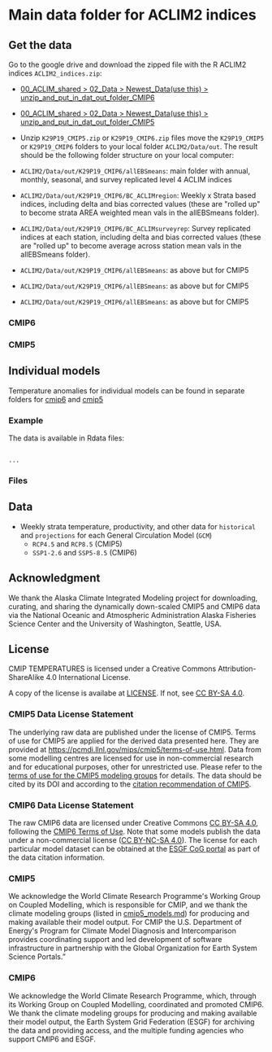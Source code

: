 # Main data folder for ACLIM2 indices


## Get the data

Go to the google drive and download the zipped file with the R ACLIM2 indices `ACLIM2_indices.zip`:

* [00_ACLIM_shared > 02_Data > Newest_Data(use this) > unzip_and_put_in_dat_out_folder_CMIP6](https://drive.google.com/drive/u/1/folders/1clPtrPCQMPcwqr8UE78_Sd2IGwyBuDcD)  

* [00_ACLIM_shared > 02_Data > Newest_Data(use this) > unzip_and_put_in_dat_out_folder_CMIP5](https://drive.google.com/drive/u/1/folders/1t_JqDBQU-Fyy5nvIYRAmVcqzWi4mq7mk)

* Unzip `K29P19_CMIP5.zip` or `K29P19_CMIP6.zip` files move the `K29P19_CMIP5` or `K29P19_CMIP6` folders to your local folder `ACLIM2/Data/out`. The result should be the following folder structure on your local computer:  
* `ACLIM2/Data/out/K29P19_CMIP6/allEBSmeans`: main folder with annual, monthly, seasonal, and survey replicated level 4 ACLIM indices
* `ACLIM2/Data/out/K29P19_CMIP6/BC_ACLIMregion`: Weekly x Strata based indices, including delta and bias corrected values (these are "rolled up" to become strata AREA weighted mean vals in the allEBSmeans folder).
* `ACLIM2/Data/out/K29P19_CMIP6/BC_ACLIMsurveyrep`: Survey replicated indices at each station, including delta and bias corrected values (these are "rolled up" to become average across station mean vals in the allEBSmeans folder).

* `ACLIM2/Data/out/K29P19_CMIP6/allEBSmeans`: as above but for CMIP5
* `ACLIM2/Data/out/K29P19_CMIP6/allEBSmeans`: as above but for CMIP5
* `ACLIM2/Data/out/K29P19_CMIP6/allEBSmeans`: as above but for CMIP5

### CMIP6


### CMIP5


## Individual models

Temperature anomalies for individual models can be found in separate folders for [cmip6](temperatures/cmip6/csv/) and [cmip5](temperatures/cmip5/csv/)

### Example
The data is available in Rdata files:
``` csv

...
```

### Files


## Data
 * Weekly strata temperature, productivity, and other data for `historical` and `projections` for each General Circulation Model (`GCM`)
   * `RCP4.5` and `RCP8.5` (CMIP5)
   * `SSP1-2.6` and `SSP5-8.5` (CMIP6)


## Acknowledgment

We thank the Alaska Climate Integrated Modeling project for downloading, curating, and sharing the dynamically down-scaled CMIP5 and CMIP6 data via the National Oceanic and Atmospheric Administration Alaska Fisheries Science Center and the University of Washington, Seattle, USA.

## License

CMIP TEMPERATURES is licensed under a Creative Commons Attribution-ShareAlike 4.0 International License.

A copy of the license is availabe at [LICENSE](LICENSE). If not, see [CC BY-SA 4.0](http://creativecommons.org/licenses/by-sa/4.0/).

### CMIP5 Data License Statement

The underlying raw data are published under the license of CMIP5. Terms of use for CMIP5 are applied for the derived data presented here. They are provided at https://pcmdi.llnl.gov/mips/cmip5/terms-of-use.html. Data from some modelling centres are licensed for use in non-commercial research and for educational purposes, other for unrestricted use. Please refer to the [terms of use for the CMIP5 modeling groups](https://pcmdi.llnl.gov/mips/cmip5/docs/CMIP5_modeling_groups.pdf) for details.
The data should be cited by its DOI and according to the [citation recommendation of CMIP5](https://pcmdi.llnl.gov/mips/cmip5/citation.html).

### CMIP6 Data License Statement

The raw CMIP6 data are licensed under Creative Commons [CC BY-SA 4.0](https://creativecommons.org/licenses/by-sa/4.0), following the [CMIP6 Terms of Use](https://pcmdi.llnl.gov/CMIP6/TermsOfUse). Note that some models publish the data under a non-commercial license ([CC BY-NC-SA 4.0](https://creativecommons.org/licenses/by-nc-sa/4.0/)). The license for each particular model dataset can be obtained at the [ESGF CoG portal](https://esgf-node.llnl.gov/search/cmip6) as part of the data citation information.


### CMIP5

We acknowledge the World Climate Research Programme's Working Group on Coupled Modelling, which is responsible for CMIP, and we thank the climate modeling groups (listed in [cmip5_models.md](cmip5_models.md)) for producing and making available their model output. For CMIP the U.S. Department of Energy's Program for Climate Model Diagnosis and Intercomparison provides coordinating support and led development of software infrastructure in partnership with the Global Organization for Earth System Science Portals.”

### CMIP6

We acknowledge the World Climate Research Programme, which, through its Working Group on Coupled Modelling, coordinated and promoted CMIP6. We thank the climate modeling groups for producing and making available their model output, the Earth System Grid Federation (ESGF) for archiving the data and providing access, and the multiple funding agencies who support CMIP6 and ESGF.
